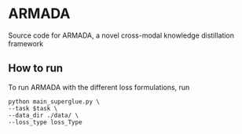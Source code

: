 # ARMADA
Source code for ARMADA, a novel cross-modal knowledge distillation framework

## How to run

To run ARMADA with the different loss formulations, run

```
python main_superglue.py \
--task $task \
--data_dir ./data/ \
--loss_type loss_Type 
```
